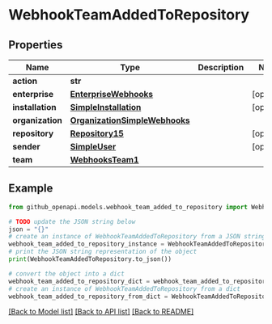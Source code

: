 # WebhookTeamAddedToRepository


## Properties

Name | Type | Description | Notes
------------ | ------------- | ------------- | -------------
**action** | **str** |  | 
**enterprise** | [**EnterpriseWebhooks**](EnterpriseWebhooks.md) |  | [optional] 
**installation** | [**SimpleInstallation**](SimpleInstallation.md) |  | [optional] 
**organization** | [**OrganizationSimpleWebhooks**](OrganizationSimpleWebhooks.md) |  | 
**repository** | [**Repository15**](Repository15.md) |  | [optional] 
**sender** | [**SimpleUser**](SimpleUser.md) |  | [optional] 
**team** | [**WebhooksTeam1**](WebhooksTeam1.md) |  | 

## Example

```python
from github_openapi.models.webhook_team_added_to_repository import WebhookTeamAddedToRepository

# TODO update the JSON string below
json = "{}"
# create an instance of WebhookTeamAddedToRepository from a JSON string
webhook_team_added_to_repository_instance = WebhookTeamAddedToRepository.from_json(json)
# print the JSON string representation of the object
print(WebhookTeamAddedToRepository.to_json())

# convert the object into a dict
webhook_team_added_to_repository_dict = webhook_team_added_to_repository_instance.to_dict()
# create an instance of WebhookTeamAddedToRepository from a dict
webhook_team_added_to_repository_from_dict = WebhookTeamAddedToRepository.from_dict(webhook_team_added_to_repository_dict)
```
[[Back to Model list]](../README.md#documentation-for-models) [[Back to API list]](../README.md#documentation-for-api-endpoints) [[Back to README]](../README.md)


